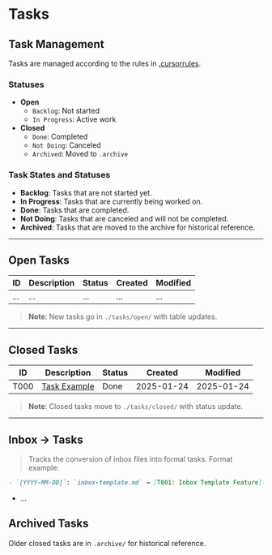 # Tasks

## Task Management

Tasks are managed according to the rules in [.cursorrules](../../.cursorrules).

### Statuses

- **Open**
  - `Backlog`: Not started
  - `In Progress`: Active work
- **Closed**
  - `Done`: Completed
  - `Not Doing`: Canceled
  - `Archived`: Moved to `.archive`

### Task States and Statuses

- **Backlog**: Tasks that are not started yet.
- **In Progress**: Tasks that are currently being worked on.
- **Done**: Tasks that are completed.
- **Not Doing**: Tasks that are canceled and will not be completed.
- **Archived**: Tasks that are moved to the archive for historical reference.

---

## Open Tasks

| ID    | Description | Status  | Created   | Modified  |
|-------|------------|---------|-----------|-----------|
| ...   | ...        | ...     | ...       | ...       |

> **Note**: New tasks go in `./tasks/open/` with table updates.

---

## Closed Tasks

| ID    | Description | Status  | Created   | Modified  |
|-------|------------|---------|-----------|-----------|
| T000  | [Task Example](./closed/T000-task-example.md) | Done    | 2025-01-24 | 2025-01-24 |

> **Note**: Closed tasks move to `./tasks/closed/` with status update.

---

## Inbox -> Tasks

> Tracks the conversion of inbox files into formal tasks. Format example:

```md
- `[YYYY-MM-DD]`: `inbox-template.md` → [T001: Inbox Template Feature](./tasks/open/T001-inbox-template.md)
```

- …

## Archived Tasks

Older closed tasks are in `.archive/` for historical reference.
